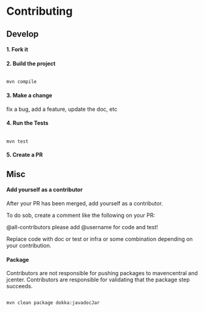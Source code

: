 # Contributing

## Develop

#### 1. Fork it

#### 2. Build the project

```shell

mvn compile

```

#### 3. Make a change

fix a bug, add a feature, update the doc, etc

#### 4. Run the Tests

```shell

mvn test

```

#### 5. Create a PR

## Misc

#### Add yourself as a contributor

After your PR has been merged, add yourself as a contributor.

To do sob, create a comment like the following on your PR:

@all-contributors please add @username for code and test!

Replace code with doc or test or infra or some combination depending on your contribution.

#### Package

Contributors are not responsible for pushing packages to mavencentral and jcenter. Contributors are responsible for validating that the package step succeeds.

```shell

mvn clean package dokka:javadocJar

```

